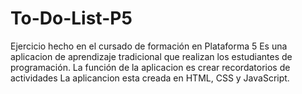 # To-Do-List-P5
Ejercicio hecho en el cursado de formación en Plataforma 5
Es una aplicacion de aprendizaje tradicional que realizan los estudiantes de programación. 
La función de la aplicacion es crear recordatorios de actividades 
La aplicancion  esta creada en HTML, CSS y JavaScript.
